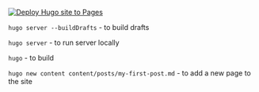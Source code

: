[![Deploy Hugo site to Pages](https://github.com/ysoo/ysoo.github.io/actions/workflows/hugo.yaml/badge.svg)](https://github.com/ysoo/ysoo.github.io/actions/workflows/hugo.yaml)

`hugo server --buildDrafts` - to build drafts

`hugo server` - to run server locally

`hugo` - to build

`hugo new content content/posts/my-first-post.md` - to add a new page to the site
